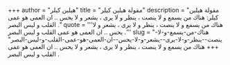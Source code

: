 +++
author = "هيلين كيلر"
title = "مقولة هيلين كيلر"
description = "مقولة هيلين كيلر: هناك من يسمع و لا ينصت ، ينظر و لا يرى ، يشعر و لا يحس .. ان العمى هو عمى القلب و ليس البصر ."
quote = '''هناك من يسمع و لا ينصت ، ينظر و لا يرى ، يشعر و لا يحس .. ان العمى هو عمى القلب و ليس البصر .'''
slug = "هناك-من-يسمع-و-لا-ينصت--ينظر-و-لا-يرى--يشعر-و-لا-يحس--ان-العمى-هو-عمى-القلب-و-ليس-البصر"
+++
هناك من يسمع و لا ينصت ، ينظر و لا يرى ، يشعر و لا يحس .. ان العمى هو عمى القلب و ليس البصر .
